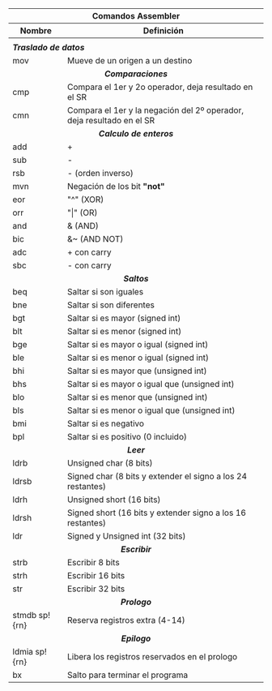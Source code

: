 <table align="center">
  <thead>
    <tr >
      <th colspan="2" style="text-align:center"><b>Comandos Assembler<b></th> 
    </tr>
    <tr>
      <th style="text-align:center">Nombre</th>
      <th style="text-align:center">Definición</th>
    </tr>
  </thead>
  <tbody>
    <tr>
      <td></td>
      <td></td>
    </tr>
    <tr><td colspan="2" style="text-align:center text-size:20"><i><b>Traslado de datos</td></tr>
    <tr>
      <td>mov</td>
      <td>Mueve de un origen a un destino</td>
    </tr>
    <tr><td colspan="2" style="text-align:center"><i><b>Comparaciones</td></tr>
    <tr>
      <td>cmp</td>
      <td>Compara el 1er y 2o operador, deja resultado en el SR</td>
    </tr>
    <tr>
      <td>cmn</td>
      <td>Compara el 1er y la negación del 2º operador, deja resultado en el SR</td>
    </tr>
    <tr><td colspan="2" style="text-align:center"><i><b>Calculo de enteros</td></tr>
    <tr>
      <td>add</td>
      <td>+</td>
    </tr>
        <tr>
      <td>sub</td>
      <td>-</td>
    </tr>
    <tr>
      <td>rsb</td>
      <td>- (orden inverso)</td>
    </tr>
    <tr>
      <td>mvn</td>
      <td>Negación de los bit <b>"not"</b></td>
    </tr>
    <tr>
      <td>eor</td>
      <td>"^" (XOR)</td>
    </tr>
    <tr>
      <td>orr</td>
      <td>"|" (OR)</td>
    </tr>
    <tr>
      <td>and</td>
      <td>& (AND)</td>
    </tr>
    <tr>
      <td>bic</td>
      <td>&~ (AND NOT)</td>
    </tr>
    <tr>
      <td>adc</td>
      <td>+ con carry</td>
    </tr>
    <tr>
      <td>sbc</td>
      <td>- con carry</td>
    </tr>
    <tr><td colspan="2" style="text-align:center"><i><b>Saltos</td></tr>
    <tr>
      <td>beq</td>
      <td>Saltar si son iguales</td>
    </tr>
    <tr>
      <td>bne</td>
      <td>Saltar si son diferentes</td>
    </tr>
    <tr>
      <td>bgt</td>
      <td>Saltar si es mayor (signed int)</td>
    </tr>
    <tr>
      <td>blt</td>
      <td>Saltar si es menor (signed int)</td>
    </tr>
    <tr>
      <td>bge</td>
      <td>Saltar si es mayor o igual (signed int)</td>
    </tr>
    <tr>
      <td>ble</td>
      <td>Saltar si es menor o igual (signed int)</td>
    </tr>
    <tr>
      <td>bhi</td>
      <td>Saltar si es mayor que (unsigned int)</td>
    </tr>
    <tr>
      <td>bhs</td>
      <td>Saltar si es mayor o igual que (unsigned int)</td>
    </tr>
    <tr>
      <td>blo</td>
      <td>Saltar si es menor que (unsigned int)</td>
    </tr>
    <tr>
      <td>bls</td>
      <td>Saltar si es menor o igual que (unsigned int)</td>
    </tr>
    <tr>
      <td>bmi</td>
      <td>Saltar si es negativo</td>
    </tr>
    <tr>
      <td>bpl</td>
      <td>Saltar si es positivo (0 incluido)</td>
    </tr>
    <tr><td colspan="2" style="text-align:center"><i><b>Leer</td></tr>
    <tr>
      <td>ldrb</td>
      <td>Unsigned char (8 bits)</td>
    </tr>
    <tr>
      <td>ldrsb</td>
      <td>Signed char (8 bits y extender el signo a los 24 restantes)</td>
    </tr>
    <tr>
      <td>ldrh</td>
      <td>Unsigned short (16 bits)</td>
    </tr>
        <tr>
      <td>ldrsh</td>
      <td>Signed short (16 bits y extender signo a los 16 restantes)</td>
    </tr>    
    <tr>
      <td>ldr</td>
      <td>Signed y Unsigned int (32 bits)</td>
    </tr>
    <tr><td colspan="2" style="text-align:center"><i><b>Escribir</td></tr>
    <tr>
      <td>strb</td>
      <td>Escribir 8 bits</td>
    </tr>
    <tr>
      <td>strh</td>
      <td>Escribir 16 bits</td>
    </tr>
    <tr>
      <td>str</td>
      <td>Escribir 32 bits</td>
    </tr>
        <tr><td colspan="2" style="text-align:center"><i><b>Prologo</td></tr>
    <tr>
      <td>stmdb sp! {rn}</td>
      <td>Reserva registros extra (4-14)</td>
    </tr> 
    <tr><td colspan="2" style="text-align:center"><i><b>Epilogo</td></tr>
    <tr>
      <td>ldmia sp! {rn}</td>
      <td>Libera los registros reservados en el prologo</td>
    </tr>
    <tr>
      <td>bx</td>
      <td>Salto para terminar el programa</td>
    </tr>    
  </tbody>
</table>

